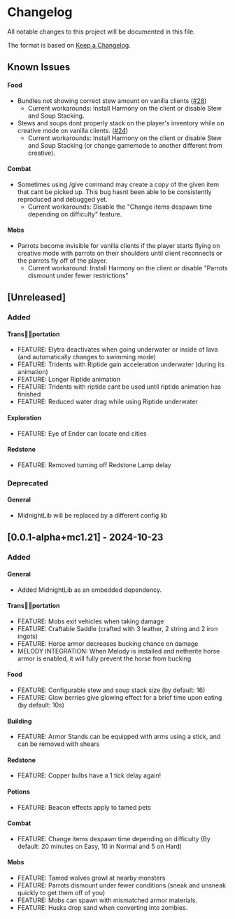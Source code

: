 # Changelog

All notable changes to this project will be documented in this file.

The format is based on [Keep a Changelog](https://keepachangelog.com/en/1.1.0/).

## Known Issues

#### Food

- Bundles not showing correct stew amount on vanilla clients ([#28](https://github.com/Team-Symphony/Harmony/issues/28))
  - Current workarounds: Install Harmony on the client or disable Stew and Soup Stacking.
- Stews and soups dont properly stack on the player's inventory while on creative mode on vanilla clients. ([#24](https://github.com/Team-Symphony/Harmony/issues/24))
    - Current workarounds: Install Harmony on the client or disable Stew and Soup Stacking (or change gamemode to another different from creative).

#### Combat

- Sometimes using /give command may create a copy of the given item that cant be picked up. This bug hasnt been able to be consistently reproduced and debugged yet.
    - Current workarounds: Disable the "Change items despawn time depending on difficulty" feature.

#### Mobs

- Parrots become invisible for vanilla clients if the player starts flying on creative mode with parrots on their shoulders until client reconnects or the parrots fly off of the player.
    - Current workaround: Install Harmony on the client or disable "Parrots dismount under fewer restrictions"

## [Unreleased]

### Added

#### Trans🏳️‍⚧️portation

- FEATURE: Elytra deactivates when going underwater or inside of lava (and automatically changes to swimming mode)
- FEATURE: Tridents with Riptide gain acceleration underwater (during its animation)
- FEATURE: Longer Riptide animation
- FEATURE: Tridents with riptide cant be used until riptide animation has finished
- FEATURE: Reduced water drag while using Riptide underwater

#### Exploration

- FEATURE: Eye of Ender can locate end cities

#### Redstone

- FEATURE: Removed turning off Redstone Lamp delay

### Deprecated

#### General

- MidnightLib will be replaced by a different config lib

## [0.0.1-alpha+mc1.21] - 2024-10-23

### Added

#### General

- Added MidnightLib as an embedded dependency.

#### Trans🏳️‍⚧️portation

- FEATURE: Mobs exit vehicles when taking damage
- FEATURE: Craftable Saddle (crafted with 3 leather, 2 string and 2 iron ingots)
- FEATURE: Horse armor decreases bucking chance on damage
- MELODY INTEGRATION: When Melody is installed and netherite horse armor is enabled, it will fully prevent the horse from bucking

#### Food

- FEATURE: Configurable stew and soup stack size (by default: 16)
- FEATURE: Glow berries give glowing effect for a brief time upon eating (by default: 10s)

#### Building

- FEATURE: Armor Stands can be equipped with arms using a stick, and can be removed with shears

#### Redstone

- FEATURE: Copper bulbs have a 1 tick delay again!

#### Potions

- FEATURE: Beacon effects apply to tamed pets

#### Combat

- FEATURE: Change items despawn time depending on difficulty (By default: 20  minutes on Easy, 10 in Normal and 5 on Hard)

#### Mobs

- FEATURE: Tamed wolves growl at nearby monsters
- FEATURE: Parrots dismount under fewer conditions (sneak and unsneak quickly to get them off of you)
- FEATURE: Mobs can spawn with mismatched armor materials.
- FEATURE: Husks drop sand when converting into zombies.
